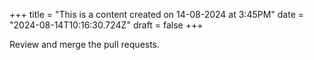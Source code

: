 +++
title = "This is a content created on 14-08-2024 at 3:45PM"
date = "2024-08-14T10:16:30.724Z"
draft = false
+++

  Review and merge the pull requests.
        